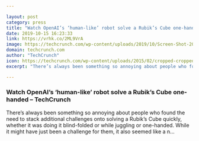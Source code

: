 ```yaml
---

layout: post
category: press
title: "Watch OpenAI’s ‘human-like’ robot solve a Rubik’s Cube one-handed"
date: 2019-10-15 16:23:33
link: https://vrhk.co/2ML9VrA
image: https://techcrunch.com/wp-content/uploads/2019/10/Screen-Shot-2019-10-14-at-6.51.01-PM.png?w=751
domain: techcrunch.com
author: "TechCrunch"
icon: https://techcrunch.com/wp-content/uploads/2015/02/cropped-cropped-favicon-gradient.png?w=180
excerpt: "There’s always been something so annoying about people who found the need to stack additional challenges onto solving a Rubik’s Cube quickly, whether it was doing it blind-folded or while juggling or one-handed. While it might have just been a challenge for them, it also seemed like a n…"

---
```


### Watch OpenAI’s ‘human-like’ robot solve a Rubik’s Cube one-handed – TechCrunch

There’s always been something so annoying about people who found the need to stack additional challenges onto solving a Rubik’s Cube quickly, whether it was doing it blind-folded or while juggling or one-handed. While it might have just been a challenge for them, it also seemed like a n…